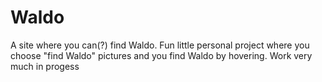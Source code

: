 # Waldo
A site where you can(?) find Waldo. 
Fun little personal project where you choose "find Waldo" pictures and you find Waldo by hovering. Work very much in progess
